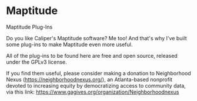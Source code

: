 # Maptitude
Maptitude Plug-Ins

Do you like Caliper's Maptitude software? Me too! And that's why I've built some plug-ins to make Maptitude even more useful. 

All of the plug-ins to be found here are free and open source, released under the GPLv3 license. 

If you find them useful, please consider making a donation to Neighborhood Nexus (https://neighborhoodnexus.org/), an Atlanta-based nonprofit devoted to increasing equity by democratizing access to community data, via this link: https://www.gagives.org/organization/Neighborhoodnexus

